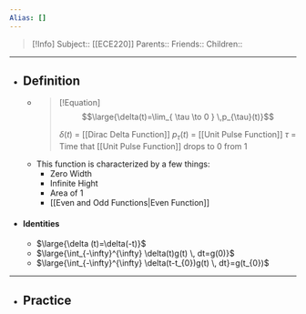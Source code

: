 ```yaml
---
Alias: []
---
```

> [!Info]
> Subject:: [[ECE220]]
> Parents:: 
> Friends:: 
> Children:: 
---
- ## Definition
	- > [!Equation]
	  > $$\large{\delta(t)=\lim_{ \tau \to 0 } \,p_{\tau}(t)}$$
	  > 
	  > $\delta(t)$ = [[Dirac Delta Function]]
	  > $p_{\tau}(t)$ = [[Unit Pulse Function]]
	  > $\tau$ = Time that [[Unit Pulse Function]] drops to $0$ from $1$
	- This function is characterized by a few things:
		- Zero Width
		- Infinite Hight
		- Area of $1$
		- [[Even and Odd Functions|Even Function]]
- #### Identities
	- $\large{\delta (t)=\delta(-t)}$
	- $\large{\int_{-\infty}^{\infty} \delta(t)g(t) \, dt=g(0)}$
	- $\large{\int_{-\infty}^{\infty} \delta(t-t_{0})g(t) \, dt}=g(t_{0})$
---
- ## Practice